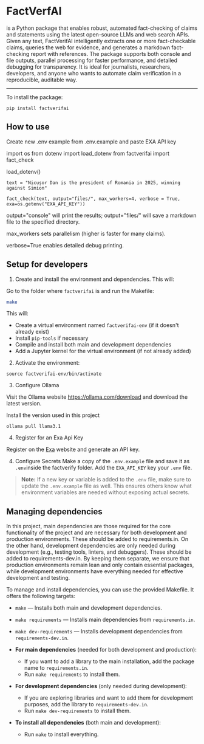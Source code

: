# FactVerfAI

is a Python package that enables robust, automated fact-checking of claims and statements using the latest open-source LLMs and web search APIs. Given any text, FactVerifAI intelligently extracts one or more fact-checkable claims, queries the web for evidence, and generates a markdown fact-checking report with references. The package supports both console and file outputs, parallel processing for faster performance, and detailed debugging for transparency. It is ideal for journalists, researchers, developers, and anyone who wants to automate claim verification in a reproducible, auditable way.

---


To install the package:

```
pip install factverifai
```

## How to use
Create new .env example from .env.example and paste EXA API key

import os
from dotenv import load_dotenv
from factverifai import fact_check

load_dotenv()

```
text = "Nicușor Dan is the president of Romania in 2025, winning against Simion"

fact_check(text, output="files/", max_workers=4, verbose = True, exa=os.getenv("EXA_API_KEY"))
```


output="console" will print the results; output="files/" will save a markdown file to the specified directory.

max_workers sets parallelism (higher is faster for many claims).

verbose=True enables detailed debug printing.

## Setup for developers


1. Create and install the environment and dependencies. This will:

Go to the folder where `factverifai` is and run the Makefile:

```bash
make
```

This will:
- Create a virtual environment named `factverifai-env` (if it doesn't already exist)
- Install `pip-tools` if necessary
- Compile and install both main and development dependencies
- Add a Jupyter kernel for the virtual environment (if not already added)

2. Activate the environment: 
```
source factverifai-env/bin/activate
```

3. Configure Ollama

Visit the Ollama website https://ollama.com/download and download the latest version.

Install the version used in this project
```
ollama pull llama3.1
```
4. Register for an Exa Api Key

Register on the [Exa](https://dashboard.exa.ai/playground) website and generate an API key. 


4. Configure Secrets
Make a copy of the `.env.example` file and save it as `.env`inside the  factverify folder.
Add the `EXA_API_KEY` key your `.env` file.

> **Note:**
> If a new key or variable is added to the `.env` file, make sure to update the `.env.example` file as well. This ensures others know what environment variables are needed without exposing actual secrets.


## Managing dependencies

In this project, main dependencies are those required for the core functionality of the project and are necessary for both development and production environments. These should be added to requirements.in. On the other hand, development dependencies are only needed during development (e.g., testing tools, linters, and debuggers). These should be added to requirements-dev.in. By keeping them separate, we ensure that production environments remain lean and only contain essential packages, while development environments have everything needed for effective development and testing.

To manage and install dependencies, you can use the provided Makefile. It offers the following targets:

- `make` — Installs both main and development dependencies.
- `make requirements` — Installs main dependencies from `requirements.in`.
- `make dev-requirements` — Installs development dependencies from `requirements-dev.in`.


- **For main dependencies** (needed for both development and production):
  - If you want to add a library to the main installation, add the package name to `requirements.in`.
  - Run `make requirements` to install them.

- **For development dependencies** (only needed during development):
  - If you are exploring libraries and want to add them for development purposes, add the library to `requirements-dev.in`.
  - Run `make dev-requirements` to install them.

- **To install all dependencies** (both main and development):
  - Run `make` to install everything.

